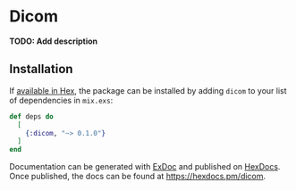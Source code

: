 # Dicom

**TODO: Add description**

## Installation

If [available in Hex](https://hex.pm/docs/publish), the package can be installed
by adding `dicom` to your list of dependencies in `mix.exs`:

```elixir
def deps do
  [
    {:dicom, "~> 0.1.0"}
  ]
end
```

Documentation can be generated with [ExDoc](https://github.com/elixir-lang/ex_doc)
and published on [HexDocs](https://hexdocs.pm). Once published, the docs can
be found at <https://hexdocs.pm/dicom>.

